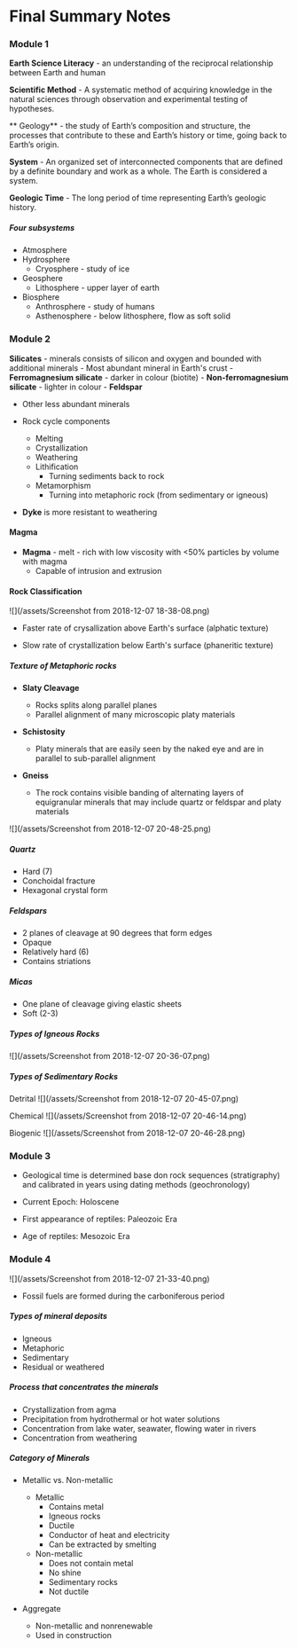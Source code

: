 # Final Summary Notes

### Module 1

**Earth Science Literacy** - an understanding of the reciprocal relationship between Earth and human

**Scientific Method** - A systematic method of acquiring knowledge in the natural sciences through observation and experimental testing of hypotheses.

** Geology** - the study of Earth’s composition and structure, the processes that contribute to these and Earth’s history or time, going back to Earth’s origin.

**System** - An organized set of interconnected components that are defined by a definite boundary and work as a whole. The Earth is considered a system.

**Geologic Time** - The long period of time representing Earth’s geologic history.


##### Four subsystems

- Atmosphere
- Hydrosphere
    - Cryosphere - study of ice
- Geosphere
    - Lithosphere - upper layer of earth
- Biosphere
    - Anthrosphere - study of humans
    - Asthenosphere - below lithosphere, flow as soft solid
    
### Module 2

**Silicates** - minerals consists of silicon and oxygen and bounded with additional minerals
    - Most abundant mineral in Earth's crust
    - **Ferromagnesium silicate** - darker in colour (biotite)
    - **Non-ferromagnesium silicate** - lighter in colour
    - **Feldspar**
    
- Other less abundant minerals


- Rock cycle components
    - Melting
    - Crystallization
    - Weathering
    - Lithification
        - Turning sediments back to rock
    - Metamorphism
        - Turning into metaphoric rock (from sedimentary or igneous)
        
- **Dyke** is more resistant to weathering

#### Magma
      
- **Magma** - melt - rich with low viscosity with <50% particles by volume with magma
    - Capable of intrusion and extrusion
    
#### Rock Classification

![](/assets/Screenshot from 2018-12-07 18-38-08.png)

- Faster rate of crysallization above Earth's surface (alphatic texture)

- Slow rate of crystallization below Earth's surface (phaneritic texture)

##### Texture of Metaphoric rocks

- **Slaty Cleavage**
    - Rocks splits along parallel planes
    - Parallel alignment of many microscopic platy materials
    
    
- **Schistosity**
    - Platy minerals that are easily seen by the naked eye and are in parallel to sub-parallel alignment


- **Gneiss**
    - The rock contains visible banding of alternating layers of equigranular minerals that may include quartz or feldspar and platy materials
    
![](/assets/Screenshot from 2018-12-07 20-48-25.png)
    
##### Quartz

- Hard (7)
- Conchoidal fracture
- Hexagonal crystal form

##### Feldspars

- 2 planes of cleavage at 90 degrees that form edges
- Opaque
- Relatively hard (6)
- Contains striations


##### Micas
- One plane of cleavage giving elastic sheets
- Soft (2-3)


##### Types of Igneous Rocks
![](/assets/Screenshot from 2018-12-07 20-36-07.png)

##### Types of Sedimentary Rocks

Detrital
![](/assets/Screenshot from 2018-12-07 20-45-07.png)

Chemical
![](/assets/Screenshot from 2018-12-07 20-46-14.png)

Biogenic
![](/assets/Screenshot from 2018-12-07 20-46-28.png)

### Module 3

- Geological time is determined base don rock sequences (stratigraphy) and calibrated in years using dating methods (geochronology)

- Current Epoch: Holoscene
- First appearance of reptiles: Paleozoic Era
- Age of reptiles: Mesozoic Era

### Module 4

![](/assets/Screenshot from 2018-12-07 21-33-40.png)

- Fossil fuels are formed during the carboniferous period

##### Types of mineral deposits
- Igneous
- Metaphoric
- Sedimentary
- Residual or weathered

##### Process that concentrates the minerals
- Crystallization from agma
- Precipitation from hydrothermal or hot water solutions
- Concentration from lake water, seawater, flowing water in rivers
- Concentration from weathering

##### Category of Minerals

- Metallic vs. Non-metallic
    - Metallic
        - Contains metal
        - Igneous rocks
        - Ductile
        - Conductor of heat and electricity
        - Can be extracted by smelting
    - Non-metallic
        - Does not contain metal
        - No shine
        - Sedimentary rocks
        - Not ductile
     
           
- Aggregate
    - Non-metallic and nonrenewable
    - Used in construction